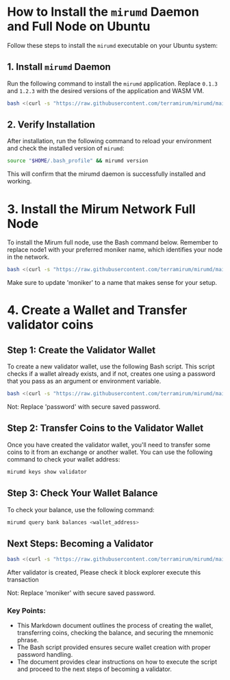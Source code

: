 # How to Install the `mirumd` Daemon and Full Node on Ubuntu

Follow these steps to install the `mirumd` executable on your Ubuntu system:

## 1. Install `mirumd` Daemon

Run the following command to install the `mirumd` application. Replace `0.1.3` and `1.2.3` with the desired versions of the application and WASM VM.

```bash
bash <(curl -s "https://raw.githubusercontent.com/terramirum/mirumd/main/scripts/install_mirumd.sh") 0.1.3 1.2.3
```
## 2. Verify Installation

After installation, run the following command to reload your environment and check the installed version of `mirumd`:

```bash
source "$HOME/.bash_profile" && mirumd version
```

This will confirm that the mirumd daemon is successfully installed and working.

# 3. Install the Mirum Network Full Node

To install the Mirum full node, use the Bash command below. Remember to replace node1 with your preferred moniker name, which identifies your node in the network.

```bash
bash <(curl -s "https://raw.githubusercontent.com/terramirum/mirumd/main/scripts/install_full_node_mainnet.sh") moniker
```

Make sure to update 'moniker' to a name that makes sense for your setup.

# 4. Create a Wallet and Transfer validator coins

## Step 1: Create the Validator Wallet

To create a new validator wallet, use the following Bash script. This script checks if a wallet already exists, and if not, creates one using a password that you pass as an argument or environment variable.


```bash
bash <(curl -s "https://raw.githubusercontent.com/terramirum/mirumd/main/scripts/create_wallet.sh") password
```

Not: Replace 'password' with secure saved password.

## Step 2: Transfer Coins to the Validator Wallet
Once you have created the validator wallet, you'll need to transfer some coins to it from an exchange or another wallet. You can use the following command to check your wallet address:
```bash
mirumd keys show validator
```

## Step 3: Check Your Wallet Balance
To check your balance, use the following command:

```bash
mirumd query bank balances <wallet_address>
```

## Next Steps: Becoming a Validator

```bash
bash <(curl -s "https://raw.githubusercontent.com/terramirum/mirumd/main/scripts/create_validator.sh") moniker
```
After validator is created, Please check it block explorer execute this transaction

Not: Replace 'moniker' with secure saved password.

### Key Points:
- This Markdown document outlines the process of creating the wallet, transferring coins, checking the balance, and securing the mnemonic phrase.
- The Bash script provided ensures secure wallet creation with proper password handling.
- The document provides clear instructions on how to execute the script and proceed to the next steps of becoming a validator.
